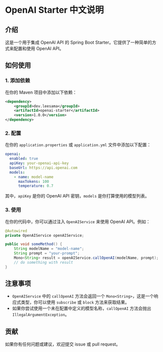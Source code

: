 # OpenAI Starter 中文说明

## 介绍

这是一个用于集成 OpenAI API 的 Spring Boot Starter。它提供了一种简单的方式来配置和使用 OpenAI API。

## 如何使用

### 1. 添加依赖

在你的 Maven 项目中添加以下依赖：

```xml
<dependency>
    <groupId>dev.leesama</groupId>
    <artifactId>openai-starter</artifactId>
    <version>1.0.0</version>
</dependency>
```

### 2. 配置

在你的 `application.properties` 或 `application.yml` 文件中添加以下配置：

```yaml
openai:
  enabled: true
  apiKey: your-openai-api-key
  baseUrl: https://api.openai.com
  models:
    - name: model-name
      maxTokens: 100
      temperature: 0.7
```

其中，`apiKey` 是你的 OpenAI API 密钥，`models` 是你打算使用的模型列表。

### 3. 使用

在你的代码中，你可以通过注入 `OpenAIService` 来使用 OpenAI API。例如：

```java
@Autowired
private OpenAIService openAIService;

public void someMethod() {
    String modelName = "model-name";
    String prompt = "your-prompt";
    Mono<String> result = openAIService.callOpenAI(modelName, prompt);
    // do something with result
}
```

## 注意事项

- `OpenAIService` 中的 `callOpenAI` 方法会返回一个 `Mono<String>`，这是一个响应式类型，你可以使用 `subscribe` 或 `block` 方法来获取结果。
- 如果你尝试使用一个未在配置中定义的模型名称，`callOpenAI` 方法会抛出 `IllegalArgumentException`。

## 贡献

如果你有任何问题或建议，欢迎提交 issue 或 pull request。
